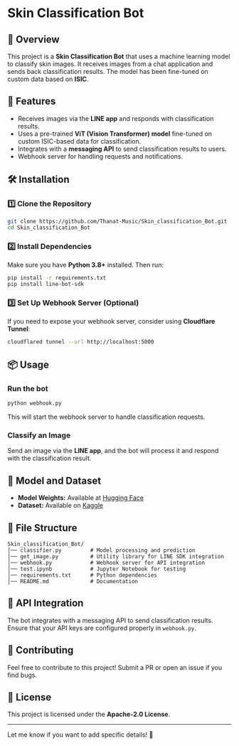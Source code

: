 # Skin Classification Bot

## 📌 Overview
This project is a **Skin Classification Bot** that uses a machine learning model to classify skin images. It receives images from a chat application and sends back classification results. The model has been fine-tuned on custom data based on **ISIC**.

## 🚀 Features
- Receives images via the **LINE app** and responds with classification results.
- Uses a pre-trained **ViT (Vision Transformer) model** fine-tuned on custom ISIC-based data for classification.
- Integrates with a **messaging API** to send classification results to users.
- Webhook server for handling requests and notifications.

## 🛠️ Installation
### 1️⃣ Clone the Repository
```sh
git clone https://github.com/Thanat-Music/Skin_classification_Bot.git
cd Skin_classification_Bot
```

### 2️⃣ Install Dependencies
Make sure you have **Python 3.8+** installed. Then run:
```sh
pip install -r requirements.txt
pip install line-bot-sdk
```

### 3️⃣ Set Up Webhook Server (Optional)
If you need to expose your webhook server, consider using **Cloudflare Tunnel**:
```sh
cloudflared tunnel --url http://localhost:5000
```

## 📦 Usage
### Run the bot
```sh
python webhook.py
```
This will start the webhook server to handle classification requests.

### Classify an Image
Send an image via the **LINE app**, and the bot will process it and respond with the classification result.

## 📜 Model and Dataset
- **Model Weights:** Available at [Hugging Face](https://huggingface.co/T-music/google-vit-base-patch16-224-ISICmod-19k)
- **Dataset:** Available on [Kaggle](https://www.kaggle.com/datasets/thanatw/isic2019-modded)

## 📜 File Structure
```
Skin_classification_Bot/
│── classifier.py         # Model processing and prediction
│── get_image.py          # Utility library for LINE SDK integration
│── webhook.py            # Webhook server for API integration
│── test.ipynb            # Jupyter Notebook for testing
│── requirements.txt      # Python dependencies
│── README.md             # Documentation
```

## 🔗 API Integration
The bot integrates with a messaging API to send classification results. Ensure that your API keys are configured properly in `webhook.py`.

## 🤝 Contributing
Feel free to contribute to this project! Submit a PR or open an issue if you find bugs.

## 📄 License
This project is licensed under the **Apache-2.0 License**.

---

Let me know if you want to add specific details! 🚀

